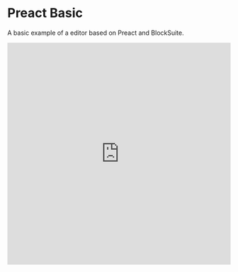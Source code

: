 # Preact Basic

A basic example of a editor based on Preact and BlockSuite.

<iframe src="https://stackblitz.com/github/toeverything/blocksuite/tree/master/examples/preact-basic?embed=1&file=package.json&theme=dark&view=preview" frameborder="no" width="100%" height="500"></iframe>
